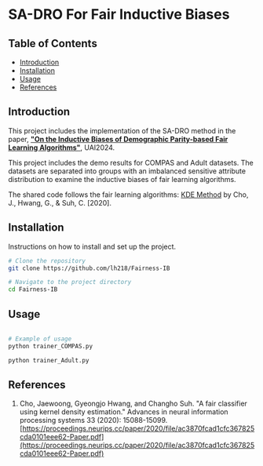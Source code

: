 # SA-DRO For Fair Inductive Biases

## Table of Contents

- [Introduction](#introduction)
- [Installation](#installation)
- [Usage](#usage)
- [References](#reference)

## Introduction

This project includes the implementation of the SA-DRO method in the paper, [**"On the Inductive Biases of Demographic Parity-based Fair Learning Algorithms"**](https://arxiv.org/abs/2402.18129), UAI2024. 

This project includes the demo results for COMPAS and Adult datasets. The datasets are separated into groups with an imbalanced sensitive attribute distribution to examine the inductive biases of fair learning algorithms.

The shared code follows the fair learning algorithms: [KDE Method](https://proceedings.neurips.cc/paper/2020/file/ac3870fcad1cfc367825cda0101eee62-Paper.pdf) by Cho, J., Hwang, G., & Suh, C. [2020].

## Installation

Instructions on how to install and set up the project.

```bash
# Clone the repository
git clone https://github.com/lh218/Fairness-IB

# Navigate to the project directory
cd Fairness-IB

```

## Usage

```bash

# Example of usage
python trainer_COMPAS.py

python trainer_Adult.py

```

## References

1. Cho, Jaewoong, Gyeongjo Hwang, and Changho Suh. "A fair classifier using kernel density estimation." Advances in neural information processing systems 33 (2020): 15088-15099. [https://proceedings.neurips.cc/paper/2020/file/ac3870fcad1cfc367825cda0101eee62-Paper.pdf](https://proceedings.neurips.cc/paper/2020/file/ac3870fcad1cfc367825cda0101eee62-Paper.pdf)
